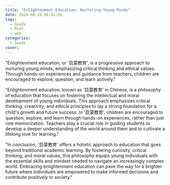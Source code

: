 ```yaml
---
title: "Enlightenment Education: Nurturing Young Minds"
date: 2024-08-28 06:41:55
tags:
  - Goods
  - Post
  - web
categories:
  - Goods
cover: 
---
```


"Enlightenment education, or '启蒙教育', is a progressive approach to nurturing young minds, emphasizing critical thinking and ethical values. Through hands-on experiences and guidance from teachers, children are encouraged to explore, question, and learn actively."

"Enlightenment education, known as '启蒙教育' in Chinese, is a philosophy of education that focuses on fostering the intellectual and moral development of young individuals. This approach emphasizes critical thinking, creativity, and ethical principles to lay a strong foundation for a child's growth and future success. In '启蒙教育', children are encouraged to question, explore, and learn through hands-on experiences, rather than just rote memorization. Teachers play a crucial role in guiding students to develop a deeper understanding of the world around them and to cultivate a lifelong love for learning."

"In conclusion, '启蒙教育' offers a holistic approach to education that goes beyond traditional academic learning. By fostering curiosity, critical thinking, and moral values, this philosophy equips young individuals with the essential skills and mindset needed to navigate an increasingly complex world. Embracing enlightenment education can pave the way for a brighter future where individuals are empowered to make informed decisions and contribute positively to society."
